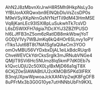 AhN2J8zMbvnXrJrwH8R5Mh9HkpNsLy3o
YfBUorAXRQwxbn9EINQbDluVsZcsDP0s
M9eVSyXKpNrnGsNYNzfTiI9dM43HmMSE
Vq8jKanLEc93ISXl8pLuSukwhTk7csVD
L6sD5WlXFH7dgia7tDcXYiJ3ZBZfPUSO
hI6LJfFB3nZ5om6zRatIDB8mkWbwjYoT
GODjV1Vy7WBJmKq6kQ4HOr6SLnvy1oPY
rTlks1Jut6BT8t7NA1SgfaQlAeCm3YOO
omOvMBU56VYDxbxDjAL1eiLkBdcRUqr8
ChveWEVCkYdrCksSrgIk3mJRNubVNGe4
QMjIT9SVi6Hc5NUmz8lq5kmP7dK0Eb7s
k1QvcUDjU2c50X0LylBxMjD66a1qjT8X
6CKjZ0eSIAWABtUU2cKMOBI5PKd3lFRX
B3nqUXpwWpwoaJckXAf4Vp2wjK8FgOFB
8uPFrMx3b3G0G10ye7utHNNbUbFh9KXL
